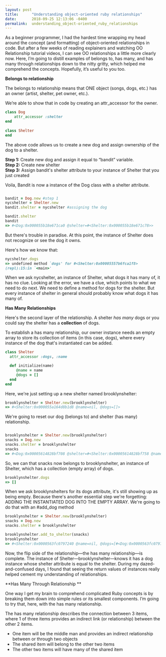 ```yaml
---
layout: post
title:      "Understanding object-oriented ruby relationships"
date:       2018-09-25 12:13:06 -0400
permalink:  understanding_object-oriented_ruby_relationships
---
```


As a beginner programmer, I had the hardest time wrapping my head around the concept (and formatting) of object-oriented relationships in code. But after a few weeks of reading explainers and watching OO Relationship tutorial videos, I can see OO relationships a little more clearly now. Here, I’m going to distill examples of belongs to, has many, and has many through relationships down to the nitty gritty, which helped me comprehend the concepts. Hopefully, it’s useful to you too. 

**Belongs to relationship**

The belongs to relationship means that ONE object (songs, dogs, etc.) has an owner (artist, shelter, pet owner, etc.). 

We’re able to show that in code by creating an attr_accessor for the owner. 

```ruby
class Dog
    attr_accessor :shelter
end
   
class Shelter
end

``` 

The above code allows us to create a new dog and assign ownership of the dog to a shelter. 

**Step 1:** Create new dog and assign it equal to “bandit” variable. <br>
**Step 2:** Create new shelter <br>
**Step 3:** Assign bandit's shelter attribute to your instance of Shelter that you just created <br>

Voila, Bandit is now a instance of the Dog class with a shelter attribute. 

```ruby

bandit = Dog.new #step 1
nycshelter = Shelter.new 
bandit.shelter = nycshelter #assigning the dog 

bandit.shelter
bandit
=> #<Dog:0x000055b18e671ca0 @shelter=#<Shelter:0x000055b18e671c78>>

``` 


But there's trouble in paradise. At this point, the instance of Shelter does not recognize or see the dog it owns. 

Here's how we know that:

```ruby
nycshelter.dogs
=> undefined method `dogs' for #<Shelter:0x00005557b6fca1f8>
(repl):15:in `<main>'   

```

When we ask nycshelter, an instance of Shelter, what dogs it has many of, it has no clue. Looking at the error, we have a clue, which points to what we need to do next. We need to define a method for dogs for the shelter. But every instance of shelter in general should probably know what dogs it has many of. 

**Has Many Relationships**

Here's the second layer of the relationship. A shelter *has many* dogs or you could say the shelter has a **collection** of dogs. 

To establish a has many relationship, our owner instance needs an empty array to store its collection of items (in this case, dogs), where every instance of the dog that's instantiated can be added. 

```ruby
class Shelter
  attr_accessor :dogs, :name

  def initialize(name)
     @name = name
     @dogs = []
  end
end
``` 

Here, we're just setting up a new shelter named brooklynshelter:

```ruby
brooklynshelter = Shelter.new(brooklynshelter)
=> #<Shelter:0x000055a164d8b1d8 @name=nil, @dogs=[]>
``` 

We're going to reset our dog (belongs to) and shelter (has many) relationship.

```ruby

brooklynshelter = Shelter.new(brooklynshelter)
snacks = Dog.new
snacks.shelter = brooklynshelter
snacks
=> #<Dog:0x00005614828bf708 @shelter=#<Shelter:0x00005614828bf758 @name=nil, @dogs=[]>>

```
So, we can that snacks now belongs to brooklynshelter, an instance of Shelter, which has a collection (empty array) of dogs. 

```ruby
brooklynshelter.dogs
=> []

``` 

When we ask brooklynshelters for its dogs attribute, it's still showing up as being empty. Because there's another essential step we're forgetting: ADDING THE INSTANTIATED DOG INTO THE EMPTY ARRAY. We're going to do that with an #add_dog method

```ruby
brooklynshelter = Shelter.new(brooklynshelter)
snacks = Dog.new
snacks.shelter = brooklynshelter

brooklynshelter.add_to_shelter(snacks)
brooklynshelter
=> #<Shelter:0x0000563fc0797240 @name=nil, @dogs=[#<Dog:0x0000563fc07971f0 @shelter=#<Shelter:0x0000563fc0797240 ...>>]>
```

Now, the flip side of the relationship—the has many relationship—is complete. The instance of Shelter—brooklynshelter—knows it has a dog instance whose shelter attribute is equal to the shelter. During my dazed-and-confused days, I found that seeing the return values of instances really helped cement my understanding of relationships. 

**Has Many Through Relationship
**

One way I get my brain to comprehend complicated Ruby concepts is by breaking them down into simple rules or its smallest components. I’m going to try that, here, with the has many relationship. 

The has many relationship describes the connection between 3 items, where 1 of three items provides an indirect link (or relationship) between the other 2 items. 

- One item will be the middle man and provides an indirect relationship between or through two objects 
- The shared item will belong to the other two items
- The other two items will have many of the shared item







